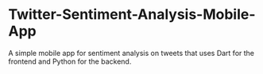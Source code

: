 # Twitter-Sentiment-Analysis-Mobile-App
A simple mobile app for sentiment analysis on tweets that uses Dart for the frontend and Python for the backend.
